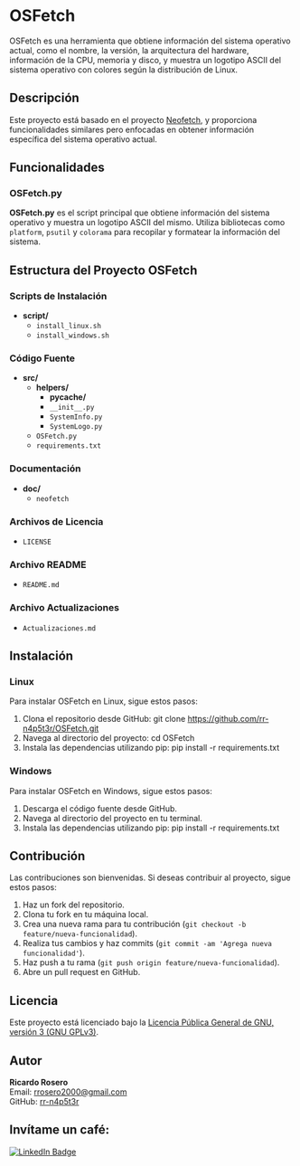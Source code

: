 # OSFetch

OSFetch es una herramienta que obtiene información del sistema operativo actual, como el nombre, la versión, la arquitectura del hardware, información de la CPU, memoria y disco, y muestra un logotipo ASCII del sistema operativo con colores según la distribución de Linux.

## Descripción

Este proyecto está basado en el proyecto [Neofetch](https://github.com/alexiarstein/neofetch), y proporciona funcionalidades similares pero enfocadas en obtener información específica del sistema operativo actual.

## Funcionalidades

### OSFetch.py

**OSFetch.py** es el script principal que obtiene información del sistema operativo y muestra un logotipo ASCII del mismo. Utiliza bibliotecas como `platform`, `psutil` y `colorama` para recopilar y formatear la información del sistema.

## Estructura del Proyecto OSFetch

### Scripts de Instalación

- **script/**
  - `install_linux.sh`
  - `install_windows.sh`

### Código Fuente

- **src/**
  - **helpers/** 
    - **__pycache__/** 
    - `__init__.py`
    - `SystemInfo.py`
    - `SystemLogo.py`
  - `OSFetch.py`
  - `requirements.txt`

### Documentación

- **doc/**
  - `neofetch`

### Archivos de Licencia

- `LICENSE`

### Archivo README

- `README.md`

### Archivo Actualizaciones

- `Actualizaciones.md`
  
## Instalación

### Linux

Para instalar OSFetch en Linux, sigue estos pasos:

1. Clona el repositorio desde GitHub: git clone https://github.com/rr-n4p5t3r/OSFetch.git
2. Navega al directorio del proyecto: cd OSFetch
3. Instala las dependencias utilizando pip: pip install -r requirements.txt

### Windows

Para instalar OSFetch en Windows, sigue estos pasos:

1. Descarga el código fuente desde GitHub.
2. Navega al directorio del proyecto en tu terminal.
3. Instala las dependencias utilizando pip: pip install -r requirements.txt

## Contribución

Las contribuciones son bienvenidas. Si deseas contribuir al proyecto, sigue estos pasos:

1. Haz un fork del repositorio.
2. Clona tu fork en tu máquina local.
3. Crea una nueva rama para tu contribución (`git checkout -b feature/nueva-funcionalidad`).
4. Realiza tus cambios y haz commits (`git commit -am 'Agrega nueva funcionalidad'`).
5. Haz push a tu rama (`git push origin feature/nueva-funcionalidad`).
6. Abre un pull request en GitHub.

## Licencia

Este proyecto está licenciado bajo la [Licencia Pública General de GNU, versión 3 (GNU GPLv3)](LICENSE).

## Autor

**Ricardo Rosero**  
Email: rrosero2000@gmail.com  
GitHub: [rr-n4p5t3r](https://github.com/rr-n4p5t3r)

## Invítame un café:

<div id="badges">
  <a href="https://www.buymeacoffee.com/elblogden4p5t3r" target="_blank">
    <img src="https://img.shields.io/badge/buymeacoffee-yellow?style=for-the-badge&logo=buymeacoffee&logoColor=white" alt="LinkedIn Badge"/>
  </a>
</div>
